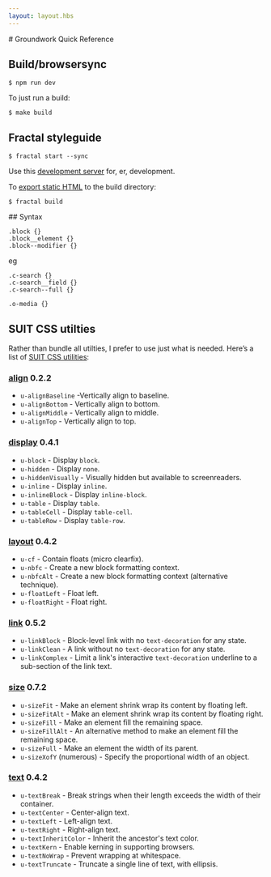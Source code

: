 ```yaml
---
layout: layout.hbs
---
```


# Groundwork Quick Reference

## Build/browsersync

```
$ npm run dev
```

To just run a build:
```
$ make build
```

## Fractal styleguide

```
$ fractal start --sync
```

Use this [development server](http://fractal.build/guide/web/server) for, er, development.

To [export static HTML](http://fractal.build/guide/web/builder) to the build directory:

```
$ fractal build
```

## Syntax

```
.block {}
.block__element {}
.block--modifier {}
```
eg
```
.c-search {}
.c-search__field {}
.c-search--full {}

.o-media {}
```

## SUIT CSS utilties

Rather than bundle all utilties, I prefer to use just what is needed. Here’s a list of [SUIT CSS utilities](https://github.com/suitcss/utils):

### [align] 0.2.2
* `u-alignBaseline` -Vertically align to baseline.
* `u-alignBottom` - Vertically align to bottom.
* `u-alignMiddle` - Vertically align to middle.
* `u-alignTop` - Vertically align to top.

### [display] 0.4.1
* `u-block` - Display `block`.
* `u-hidden` - Display `none`.
* `u-hiddenVisually` - Visually hidden but available to screenreaders.
* `u-inline` - Display `inline`.
* `u-inlineBlock` - Display `inline-block`.
* `u-table` - Display `table`.
* `u-tableCell` - Display `table-cell`.
* `u-tableRow` - Display `table-row`.

### [layout] 0.4.2
* `u-cf` - Contain floats (micro clearfix).
* `u-nbfc` - Create a new block formatting context.
* `u-nbfcAlt` - Create a new block formatting context (alternative technique).
* `u-floatLeft` - Float left.
* `u-floatRight` - Float right.

### [link] 0.5.2
* `u-linkBlock` - Block-level link with no `text-decoration` for any state.
* `u-linkClean` - A link without no `text-decoration` for any state.
* `u-linkComplex` - Limit a link's interactive `text-decoration` underline to a
  sub-section of the link text.

### [size] 0.7.2
* `u-sizeFit` - Make an element shrink wrap its content by floating left.
* `u-sizeFitAlt` - Make an element shrink wrap its content by floating right.
* `u-sizeFill` - Make an element fill the remaining space.
* `u-sizeFillAlt` - An alternative method to make an element fill the remaining space.
* `u-sizeFull` - Make an element the width of its parent.
* `u-sizeXofY` (numerous) - Specify the proportional width of an object.

### [text] 0.4.2
* `u-textBreak` - Break strings when their length exceeds the width of their container.
* `u-textCenter` - Center-align text.
* `u-textLeft` - Left-align text.
* `u-textRight` - Right-align text.
* `u-textInheritColor` - Inherit the ancestor's text color.
* `u-textKern` - Enable kerning in supporting browsers.
* `u-textNoWrap` - Prevent wrapping at whitespace.
* `u-textTruncate` - Truncate a single line of text, with ellipsis.

[align]: https://github.com/suitcss/utils-align/
[display]: https://github.com/suitcss/utils-display
[layout]: https://github.com/suitcss/utils-layout
[link]: https://github.com/suitcss/utils-link
[size]: https://github.com/suitcss/utils-size
[text]: https://github.com/suitcss/utils-text
